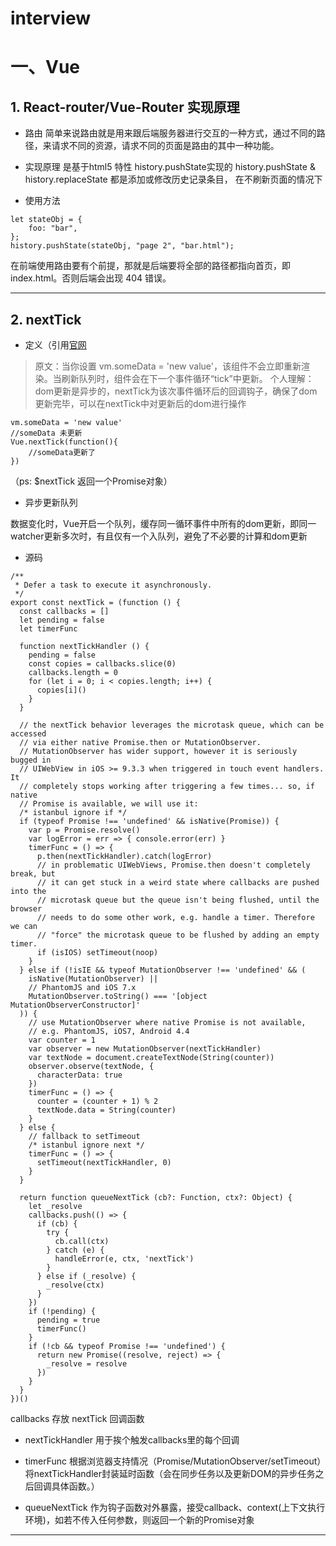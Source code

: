 # interview
# 一、Vue
## 1. React-router/Vue-Router  实现原理
   * 路由
简单来说路由就是用来跟后端服务器进行交互的一种方式，通过不同的路径，来请求不同的资源，请求不同的页面是路由的其中一种功能。
   * 实现原理
是基于html5 特性 history.pushState实现的
history.pushState & history.replaceState 都是添加或修改历史记录条目，
在不刷新页面的情况下

  * 使用方法
  ```
  let stateObj = {
      foo: "bar",
  };
  history.pushState(stateObj, "page 2", "bar.html");

  ```
  在前端使用路由要有个前提，那就是后端要将全部的路径都指向首页，即 index.html。否则后端会出现 404 错误。
***
## 2. nextTick
   * 定义（引用[官网](https://cn.vuejs.org/v2/api/#Vue-nextTick)
> 原文：当你设置 vm.someData = 'new value'，该组件不会立即重新渲染。当刷新队列时，组件会在下一个事件循环“tick”中更新。
个人理解：dom更新是异步的，nextTick为该次事件循环后的回调钩子，确保了dom更新完毕，可以在nextTick中对更新后的dom进行操作
```
vm.someData = 'new value'
//someData 未更新
Vue.nextTick(function(){
    //someData更新了
})
```
（ps: $nextTick 返回一个Promise对象）
   * 异步更新队列

数据变化时，Vue开启一个队列，缓存同一循环事件中所有的dom更新，即同一watcher更新多次时，有且仅有一个入队列，避免了不必要的计算和dom更新
   * 源码
```
/**
 * Defer a task to execute it asynchronously.
 */
export const nextTick = (function () {
  const callbacks = []
  let pending = false
  let timerFunc

  function nextTickHandler () {
    pending = false
    const copies = callbacks.slice(0)
    callbacks.length = 0
    for (let i = 0; i < copies.length; i++) {
      copies[i]()
    }
  }

  // the nextTick behavior leverages the microtask queue, which can be accessed
  // via either native Promise.then or MutationObserver.
  // MutationObserver has wider support, however it is seriously bugged in
  // UIWebView in iOS >= 9.3.3 when triggered in touch event handlers. It
  // completely stops working after triggering a few times... so, if native
  // Promise is available, we will use it:
  /* istanbul ignore if */
  if (typeof Promise !== 'undefined' && isNative(Promise)) {
    var p = Promise.resolve()
    var logError = err => { console.error(err) }
    timerFunc = () => {
      p.then(nextTickHandler).catch(logError)
      // in problematic UIWebViews, Promise.then doesn't completely break, but
      // it can get stuck in a weird state where callbacks are pushed into the
      // microtask queue but the queue isn't being flushed, until the browser
      // needs to do some other work, e.g. handle a timer. Therefore we can
      // "force" the microtask queue to be flushed by adding an empty timer.
      if (isIOS) setTimeout(noop)
    }
  } else if (!isIE && typeof MutationObserver !== 'undefined' && (
    isNative(MutationObserver) ||
    // PhantomJS and iOS 7.x
    MutationObserver.toString() === '[object MutationObserverConstructor]'
  )) {
    // use MutationObserver where native Promise is not available,
    // e.g. PhantomJS, iOS7, Android 4.4
    var counter = 1
    var observer = new MutationObserver(nextTickHandler)
    var textNode = document.createTextNode(String(counter))
    observer.observe(textNode, {
      characterData: true
    })
    timerFunc = () => {
      counter = (counter + 1) % 2
      textNode.data = String(counter)
    }
  } else {
    // fallback to setTimeout
    /* istanbul ignore next */
    timerFunc = () => {
      setTimeout(nextTickHandler, 0)
    }
  }

  return function queueNextTick (cb?: Function, ctx?: Object) {
    let _resolve
    callbacks.push(() => {
      if (cb) {
        try {
          cb.call(ctx)
        } catch (e) {
          handleError(e, ctx, 'nextTick')
        }
      } else if (_resolve) {
        _resolve(ctx)
      }
    })
    if (!pending) {
      pending = true
      timerFunc()
    }
    if (!cb && typeof Promise !== 'undefined') {
      return new Promise((resolve, reject) => {
        _resolve = resolve
      })
    }
  }
})()
```
   callbacks 存放 nextTick 回调函数

   * nextTickHandler 用于挨个触发callbacks里的每个回调

   * timerFunc 根据浏览器支持情况（Promise/MutationObserver/setTimeout）将nextTickHandler封装延时函数（会在同步任务以及更新DOM的异步任务之后回调具体函数。）

   * queueNextTick 作为钩子函数对外暴露，接受callback、context(上下文执行环境)，如若不传入任何参数，则返回一个新的Promise对象

***

